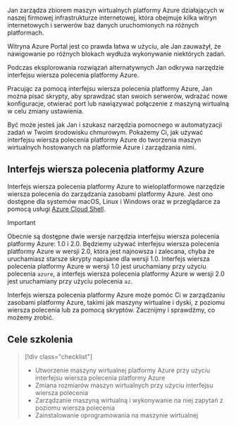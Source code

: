 Jan zarządza zbiorem maszyn wirtualnych platformy Azure działających w naszej firmowej infrastrukturze internetowej, która obejmuje kilka witryn internetowych i serwerów baz danych uruchomionych na różnych platformach. 

Witryna Azure Portal jest co prawda łatwa w użyciu, ale Jan zauważył, że nawigowanie po różnych blokach wydłuża wykonywanie niektórych zadań. 

Podczas eksplorowania rozwiązań alternatywnych Jan odkrywa narzędzie interfejsu wiersza polecenia platformy Azure.

Pracując za pomocą interfejsu wiersza polecenia platformy Azure, Jan można pisać skrypty, aby sprawdzać stan swoich serwerów, wdrażać nowe konfiguracje, otwierać port lub nawiązywać połączenie z maszyną wirtualną w celu zmiany ustawienia.

Być może jesteś jak Jan i szukasz narzędzia pomocnego w automatyzacji zadań w Twoim środowisku chmurowym. Pokażemy Ci, jak używać interfejsu wiersza polecenia platformy Azure do tworzenia maszyn wirtualnych hostowanych na platformie Azure i zarządzania nimi. 

## <a name="azure-cli"></a>Interfejs wiersza polecenia platformy Azure

Interfejs wiersza polecenia platformy Azure to wieloplatformowe narzędzie wiersza polecenia do zarządzania zasobami platformy Azure. Jest ono dostępne dla systemów macOS, Linux i Windows oraz w przeglądarce za pomocą usługi [Azure Cloud Shell](https://docs.microsoft.com/azure/cloud-shell/overview).

> [!IMPORTANT]
> Obecnie są dostępne dwie wersje narzędzia interfejsu wiersza polecenia platformy Azure: 1.0 i 2.0. Będziemy używać interfejsu wiersza polecenia platformy Azure w wersji 2.0, która jest najnowsza i zalecana, chyba że uruchamiasz starsze skrypty napisane dla wersji 1.0. Interfejs wiersza polecenia platformy Azure w wersji 1.0 jest uruchamiany przy użyciu polecenia `azure`, a interfejs wiersza polecenia platformy Azure w wersji 2.0 jest uruchamiany przy użyciu polecenia `az`. 

Interfejs wiersza polecenia platformy Azure może pomóc Ci w zarządzaniu zasobami platformy Azure, takimi jak maszyny wirtualne i dyski, z poziomu wiersza polecenia lub za pomocą skryptów. Zacznijmy i sprawdźmy, co możemy zrobić.

## <a name="learning-objectives"></a>Cele szkolenia
> [!div class="checklist"]
> * Utworzenie maszyny wirtualnej platformy Azure przy użyciu interfejsu wiersza polecenia platformy Azure
> * Zmiana rozmiarów maszyn wirtualnych przy użyciu interfejsu wiersza polecenia
> * Zarządzanie maszyną wirtualną i wykonywanie na niej zapytań z poziomu wiersza polecenia
> * Zainstalowanie oprogramowania na maszynie wirtualnej
